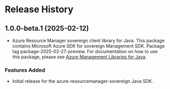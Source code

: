 # Release History

## 1.0.0-beta.1 (2025-02-12)

- Azure Resource Manager sovereign client library for Java. This package contains Microsoft Azure SDK for sovereign Management SDK.  Package tag package-2025-02-27-preview. For documentation on how to use this package, please see [Azure Management Libraries for Java](https://aka.ms/azsdk/java/mgmt).
### Features Added

- Initial release for the azure-resourcemanager-sovereign Java SDK.
